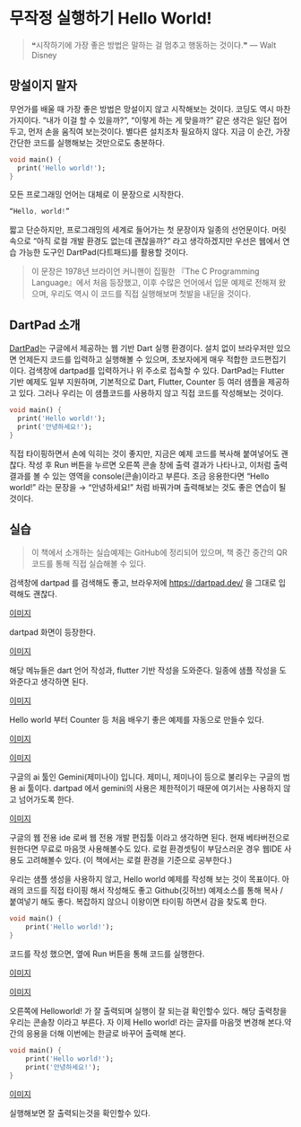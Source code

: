 # 무작정 실행하기 Hello World!

> ❝시작하기에 가장 좋은 방법은 말하는 걸 멈추고 행동하는 것이다.❞ — Walt Disney

## 망설이지 말자
무언가를 배울 때 가장 좋은 방법은 망설이지 않고 시작해보는 것이다. 코딩도 역시 마찬가지이다. “내가 이걸 할 수 있을까?”, “이렇게 하는 게 맞을까?” 같은 생각은 일단 접어두고, 먼저 손을 움직여 보는것이다. 별다른 설치조차 필요하지 않다. 지금 이 순간, 가장 간단한 코드를 실행해보는 것만으로도 충분하다.

```dart
void main() {
  print('Hello world!');
}
```

모든 프로그래밍 언어는 대체로 이 문장으로 시작한다.

```dart
“Hello, world!”
```

짧고 단순하지만, 프로그래밍의 세계로 들어가는 첫 문장이자 일종의 선언문이다. 머릿속으로 “아직 로컬 개발 환경도 없는데 괜찮을까?” 라고 생각하겠지만 우선은 웹에서 연습 가능한 도구인 DartPad(다트패드)를 활용할 것이다.

>이 문장은 1978년 브라이언 커니핸이 집필한 『The C Programming Language』에서 처음 등장했고, 이후 수많은 언어에서 입문 예제로 전해져 왔으며, 우리도 역시 이 코드를 직접 실행해보며 첫발을 내딛을 것이다.


## DartPad 소개
[DartPad](https://dartpad.dev/)는 구글에서 제공하는 웹 기반 Dart 실행 환경이다. 설치 없이 브라우저만 있으면 언제든지 코드를 입력하고 실행해볼 수 있으며, 초보자에게 매우 적합한 코드편집기이다. 검색창에 dartpad를 입력하거나 위 주소로 접속할 수 있다. DartPad는 Flutter 기반 예제도 일부 지원하며, 기본적으로 Dart, Flutter, Counter 등 여러 샘플을 제공하고 있다. 그러나 우리는 이 샘플코드를 사용하지 않고 직접 코드를 작성해보는 것이다.

```dart
void main() {
  print('Hello world!');
  print('안녕하세요!');
}
```

직접 타이핑하면서 손에 익히는 것이 좋지만, 지금은 예제 코드를 복사해 붙여넣어도 괜찮다. 작성 후 Run 버튼을 누르면 오른쪽 콘솔 창에 출력 결과가 나타나고, 이처럼 출력 결과를 볼 수 있는 영역을 console(콘솔)이라고 부른다. 조금 응용한다면 “Hello world!” 라는 문장을 → “안녕하세요!” 처럼 바꿔가며 출력해보는 것도 좋은 연습이 될것이다.

## 실습
>이 책에서 소개하는 실습예제는 GitHub에 정리되어 있으며, 책 중간 중간의 QR코드를 통해 직접 실습해볼 수 있다.

검색창에 dartpad 를 검색해도 좋고, 브라우저에 https://dartpad.dev/ 을 그대로 입력해도 괜찮다.

[이미지](...)

dartpad 화면이 등장한다.

[이미지](...)

해당 메뉴들은 dart 언어 작성과, flutter 기반 작성을 도와준다. 일종에 샘플 작성을 도와준다고 생각하면 된다.

[이미지](...)

Hello world 부터 Counter 등 처음 배우기 좋은 예제를 자동으로 만들수 있다.

[이미지](...)

[이미지](...)

구글의 ai 툴인 Gemini(제미나이) 입니다. 제미니, 제미나이 등으로 불리우는 구글의 범용 ai 툴이다. dartpad 에서 gemini의 사용은 제한적이기 때문에 여기서는 사용하지 않고 넘어가도록 한다.

[이미지](...)

구글의 웹 전용 ide 로써 웹 전용 개발 편집툴 이라고 생각하면 된다. 현재 베타버전으로 원한다면 무료로 마음껏 사용해볼수도 있다. 로컬 환경셋팅이 부담스러운 경우 웹IDE 사용도 고려해볼수 있다. (이 책에서는 로컬 환경을 기준으로 공부한다.)

우리는 샘플 생성을 사용하지 않고, Hello world 예제를 작성해 보는 것이 목표이다. 아래의 코드를 직접 타이핑 해서 작성해도 좋고 Github(깃허브) 예제소스를 통해 복사 / 붙여넣기 해도 좋다. 복잡하지 않으니 이왕이면 타이핑 하면서 감을 찾도록 한다.

```dart
void main() {
	print('Hello world!');
}
```

코드를 작성 했으면, 옆에 Run 버튼을 통해 코드를 실행한다.

[이미지](...)

[이미지](...)

오른쪽에 Helloworld! 가 잘 출력되며 실행이 잘 되는걸 확인할수 있다. 해당 출력창을 우리는 콘솔창 이라고 부른다. 자 이제 Hello world! 라는 글자를 마음껏 변경해 본다.약간의 응용을 더해 이번에는 한글로 바꾸어 출력해 본다.

```dart
void main() {
	print('Hello world!');
	print('안녕하세요!');
}
```

[이미지](...)

실행해보면 잘 출력되는것을 확인할수 있다.